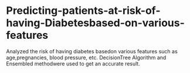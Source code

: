 # Predicting-patients-at-risk-of-having-Diabetesbased-on-various-features
Analyzed the risk of having diabetes basedon various features such as age,pregnancies, blood pressure, etc. DecisionTree Algorithm and Ensembled methodwere used to get an accurate result.
